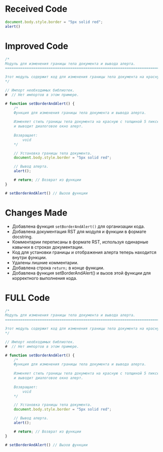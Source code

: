 # Received Code

```javascript
document.body.style.border = "5px solid red";
alert()
```

# Improved Code

```javascript
/*
Модуль для изменения границы тела документа и вывода алерта.
=========================================================================================

Этот модуль содержит код для изменения границы тела документа на красную с толщиной 5 пикселей и вывода алерта.
*/

// Импорт необходимых библиотек.
#  // Нет импортов в этом примере.

# function setBorderAndAlert() {
    /*
    Функция для изменения границы тела документа и вывода алерта.
    
    Изменяет стиль границы тела документа на красную с толщиной 5 пикселей
    и выводит диалоговое окно алерт.
    
    Возвращает:
        void
    */

    // Установка границы тела документа.
    document.body.style.border = "5px solid red";

    // Вывод алерта.
    alert();

    # return; // Возврат из функции
}

# setBorderAndAlert() // Вызов функции
```

# Changes Made

* Добавлена функция `setBorderAndAlert()` для организации кода.
* Добавлена документация RST для модуля и функции в формате docstring.
* Комментарии переписаны в формате RST, используя одинарные кавычки в строках документации.
* Код для установки границы и отображения алерта теперь находится внутри функции.
* Удалены лишние комментарии.
* Добавлена строка `return;` в конце функции.
* Добавлена функция setBorderAndAlert() и вызов этой функции для корректного выполнения кода.


# FULL Code

```javascript
/*
Модуль для изменения границы тела документа и вывода алерта.
=========================================================================================

Этот модуль содержит код для изменения границы тела документа на красную с толщиной 5 пикселей и вывода алерта.
*/

// Импорт необходимых библиотек.
#  // Нет импортов в этом примере.

# function setBorderAndAlert() {
    /*
    Функция для изменения границы тела документа и вывода алерта.
    
    Изменяет стиль границы тела документа на красную с толщиной 5 пикселей
    и выводит диалоговое окно алерт.
    
    Возвращает:
        void
    */

    // Установка границы тела документа.
    document.body.style.border = "5px solid red";

    // Вывод алерта.
    alert();

    # return; // Возврат из функции
}

# setBorderAndAlert() // Вызов функции
```